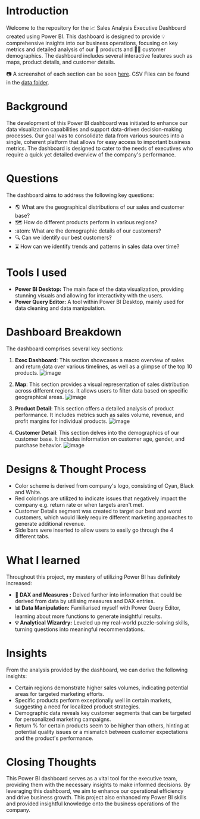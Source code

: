 # Introduction
Welcome to the repository for the 📈 Sales Analysis Executive Dashboard created using Power BI. This dashboard is designed to provide 💡 comprehensive insights into our business operations, focusing on key metrics and detailed analysis of our 🧺 products and 🚶‍♂️ customer demographics. The dashboard includes several interactive features such as maps, product details, and customer details. 

📷 A screenshot of each section can be seen [here](/https://github.com/nerdrads/Power_BI_Sales_Analysis/blob/main/Dashboard%20Preview.pdf/). CSV Files can be found in the [data folder](https://github.com/nerdrads/Power_BI_Sales_Analysis/tree/main/data). 

# Background
The development of this Power BI dashboard was initiated to enhance our data visualization capabilities and support data-driven decision-making processes. Our goal was to consolidate data from various sources into a single, coherent platform that allows for easy access to important business metrics. The dashboard is designed to cater to the needs of executives who require a quick yet detailed overview of the company's performance.

# Questions
The dashboard aims to address the following key questions:
- 🌎 What are the geographical distributions of our sales and customer base? 
- 🗺️ How do different products perform in various regions?
- :atom: What are the demographic details of our customers?
- 🔍 Can we identify our best customers? 
- ⌛ How can we identify trends and patterns in sales data over time?

# Tools I used
- **Power BI Desktop:** The main face of the data visualization, providing stunning visuals and allowing for interactivity with the users.
- **Power Query Editor:** A tool within Power BI Desktop, mainly used for data cleaning and data manipulation.

# Dashboard Breakdown
The dashboard comprises several key sections:
1. **Exec Dashboard**: This section showcases a macro overview of sales and return data over various timelines, as well as a glimpse of the top 10 products. 
![image](https://github.com/user-attachments/assets/bb3ea59f-32fa-4f66-b375-3cdb68551338)


2. **Map**: This section provides a visual representation of sales distribution across different regions. It allows users to filter data based on specific geographical areas.
![image](https://github.com/user-attachments/assets/a098f556-629f-4726-acce-f09a8cace635)



3. **Product Detail**: This section offers a detailed analysis of product performance. It includes metrics such as sales volume, revenue, and profit margins for individual products.
![image](https://github.com/user-attachments/assets/0cb34277-dffa-4d79-ad2a-5eae35810ac7)


4. **Customer Detail**: This section delves into the demographics of our customer base. It includes information on customer age, gender, and purchase behavior.
![image](https://github.com/user-attachments/assets/bddc655a-e086-4852-a735-ed621f2c20ba)

# Designs & Thought Process
- Color scheme is derived from company's logo, consisting of Cyan, Black and White.
- Red colorings are utilized to indicate issues that negatively impact the company e.g. return rate or when targets aren't met.
- Customer Details segment was created to target our best and worst customers, which would likely require different marketing approaches to generate additional revenue. 
- Side bars were inserted to allow users to easily go through the 4 different tabs. 



# What I learned
Throughout this project, my mastery of utilizing Power BI has definitely increased:

- **🧩 DAX and Measures :** Delved further into information that could be derived from data by utilising measures and DAX entries.
- **📊 Data Manipulation:** Familiarised myself with Power Query Editor, learning about more functions to generate insightful results. 
- **💡 Analytical Wizardry:** Leveled up my real-world puzzle-solving skills, turning questions into meaningful recommendations. 


# Insights
From the analysis provided by the dashboard, we can derive the following insights:
- Certain regions demonstrate higher sales volumes, indicating potential areas for targeted marketing efforts.
- Specific products perform exceptionally well in certain markets, suggesting a need for localized product strategies.
- Demographic data reveals key customer segments that can be targeted for personalized marketing campaigns.
- Return % for certain products seem to be higher than others, hinting at potential quality issues or a mismatch between customer expectations and the product's performance.

# Closing Thoughts
This Power BI dashboard serves as a vital tool for the executive team, providing them with the necessary insights to make informed decisions. By leveraging this dashboard, we aim to enhance our operational efficiency and drive business growth. This project also enhanced my Power BI skills and provided insightful knowledge onto the business operations of the company. 
